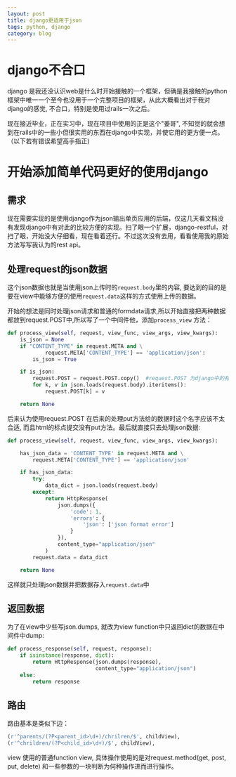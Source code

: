 ```yaml
---
layout: post
title: django更适用于json
tags: python, django
category: blog
---
```


django不合口
============

django 是我还没认识web是什么时开始接触的一个框架，但确是我接触的python框架中唯一一个至今也没用于一个完整项目的框架，从此大概看出对于我对django的感觉, 不合口，特别是使用过rails一次之后。

现在接近毕业，正在实习中，现在项目中使用的正是这个"姜哥", 不知觉的就会想到在rails中的一些小但很实用的东西在django中实现，并使它用的更方便一点。（以下若有错误希望高手指正)

开始添加简单代码更好的使用django
==================================

需求
------

现在需要实现的是使用django作为json输出单页应用的后端，仅这几天看文档没有发现django中有对此的比较方便的实现。扫了眼一个扩展，django-restful，对扫了眼，开始没大仔细看，现在看着还行。不过这次没有去用，看看使用我的原始方法写写我认为的rest api。

处理request的json数据
----------------------

这个json数据也就是当使用json上传时的`request.body`里的内容, 要达到的目的是要在view中能够方便的使用`request.data`这样的方式使用上传的数据。

开始的想法是同时处理json请求和普通的formdata请求,所以开始直接把两种数据都放到request.POST中,所以写了一个中间件他，添加`process_view` 方法：

```python
def process_view(self, request, view_func, view_args, view_kwargs):
    is_json = None
    if "CONTENT_TYPE" in request.META and \
            request.META['CONTENT_TYPE'] == 'application/json':
        is_json = True

    if is_json:
        request.POST = request.POST.copy()  #request.POST 为django中的有序字典实现，初始换中后request.POST只读
        for k, v in json.loads(request.body).iteritems():
            request.POST[k] = v

    return None
```

后来认为使用request.POST 在后来的处理put方法给的数据时这个名字应该不太合适, 而且html的标点提交没有put方法。最后就直接只去处理json数据:


```python
def process_view(self, request, view_func, view_args, view_kwargs):

    has_json_data = 'CONTENT_TYPE' in request.META and \
        request.META['CONTENT_TYPE'] == 'application/json'

    if has_json_data:
        try:
            data_dict = json.loads(request.body)
        except:
            return HttpResponse(
                json.dumps({
                    'code': 1,
                    'errors': {
                        'json': ['json format error']
                    }
                }),
                content_type="application/json"
            )
        request.data = data_dict

    return None
```

这样就只处理json数据并把数据存入`request.data`中


返回数据
---------

为了在view中少些写json.dumps, 就改为view function中只返回dict的数据在中间件中dump:

```python
def process_response(self, request, response):
    if isinstance(response, dict):
        return HttpResponse(json.dumps(response),
                            content_type="application/json")
    else:
        return response
```

路由
-------

路由基本是类似下边：

```python
(r'^parents/(?P<parent_id>\d+)/chrilren/$', childView),               
(r'^chrildren/(?P<child_id>\d+)/$', childView),
```
view 使用的普通function view, 具体操作使用的是对request.method(get, post, put, delete) 和一些参数的一块判断为何种操作进而进行操作。
